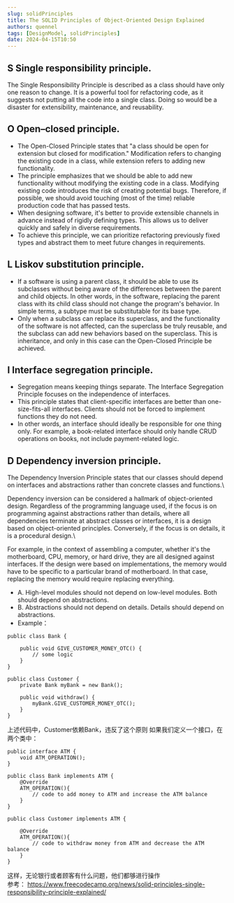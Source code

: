 ```yaml
---
slug: solidPrinciples
title: The SOLID Principles of Object-Oriented Design Explained
authors: quennel
tags: [DesignModel, solidPrinciples]
date: 2024-04-15T10:50
---
```


## S Single responsibility principle.
The Single Responsibility Principle is described as a class should have only one reason to change. It is a powerful tool for refactoring code, as it suggests not putting all the code into a single class. Doing so would be a disaster for extensibility, maintenance, and reusability.

## O  Open–closed principle.
- The Open-Closed Principle states that "a class should be open for extension but closed for modification." Modification refers to changing the existing code in a class, while extension refers to adding new functionality.
- The principle emphasizes that we should be able to add new functionality without modifying the existing code in a class. Modifying existing code introduces the risk of creating potential bugs. Therefore, if possible, we should avoid touching (most of the time) reliable production code that has passed tests.
- When designing software, it's better to provide extensible channels in advance instead of rigidly defining types. This allows us to deliver quickly and safely in diverse requirements.
- To achieve this principle, we can prioritize refactoring previously fixed types and abstract them to meet future changes in requirements.
## L Liskov substitution principle.
- If a software is using a parent class, it should be able to use its subclasses without being aware of the differences between the parent and child objects. In other words, in the software, replacing the parent class with its child class should not change the program's behavior. In simple terms, a subtype must be substitutable for its base type.
- Only when a subclass can replace its superclass, and the functionality of the software is not affected, can the superclass be truly reusable, and the subclass can add new behaviors based on the superclass. This is inheritance, and only in this case can the Open-Closed Principle be achieved.
## I Interface segregation principle.
- Segregation means keeping things separate. The Interface Segregation Principle focuses on the independence of interfaces.
- This principle states that client-specific interfaces are better than one-size-fits-all interfaces. Clients should not be forced to implement functions they do not need.
- In other words, an interface should ideally be responsible for one thing only. For example, a book-related interface should only handle CRUD operations on books, not include payment-related logic.
## D Dependency inversion principle.
The Dependency Inversion Principle states that our classes should depend on interfaces and abstractions rather than concrete classes and functions.\

Dependency inversion can be considered a hallmark of object-oriented design. Regardless of the programming language used, if the focus is on programming against abstractions rather than details, where all dependencies terminate at abstract classes or interfaces, it is a design based on object-oriented principles. Conversely, if the focus is on details, it is a procedural design.\

For example, in the context of assembling a computer, whether it's the motherboard, CPU, memory, or hard drive, they are all designed against interfaces. If the design were based on implementations, the memory would have to be specific to a particular brand of motherboard. In that case, replacing the memory would require replacing everything.
- A. High-level modules should not depend on low-level modules. Both should depend on abstractions.
- B. Abstractions should not depend on details. Details should depend on abstractions.
- Example：
```
public class Bank {

    public void GIVE_CUSTOMER_MONEY_OTC() {
        // some logic
    }
}

public class Customer {
    private Bank myBank = new Bank();
    
    public void withdraw() {
        myBank.GIVE_CUSTOMER_MONEY_OTC();
    }
}
```
上述代码中，Customer依赖Bank，违反了这个原则
如果我们定义一个接口，在两个类中：
```
public interface ATM {
    void ATM_OPERATION();
}

public class Bank implements ATM {
    @Override
    ATM_OPERATION(){
        // code to add money to ATM and increase the ATM balance
    }
}

public class Customer implements ATM {
    
    @Override
    ATM_OPERATION(){
        // code to withdraw money from ATM and decrease the ATM balance
    }
}
```
这样，无论银行或者顾客有什么问题，他们都够进行操作\
参考：
https://www.freecodecamp.org/news/solid-principles-single-responsibility-principle-explained/